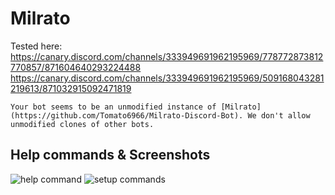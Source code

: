 # Milrato

Tested here:
https://canary.discord.com/channels/333949691962195969/778772873812770857/871604640293224488
https://canary.discord.com/channels/333949691962195969/509168043281219613/871032915092471819


``Your bot seems to be an unmodified instance of [Milrato](https://github.com/Tomato6966/Milrato-Discord-Bot). We don't allow unmodified clones of other bots.``

## Help commands & Screenshots
![help command](https://i.imgur.com/sMKMbis.png)
![setup commands](https://i.imgur.com/MOOmirs.png)

